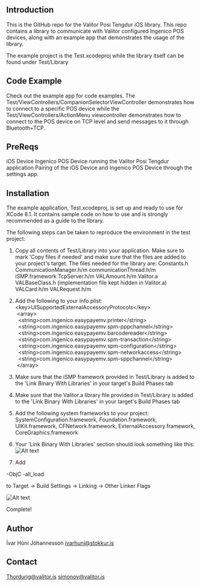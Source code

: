 ## Introduction

This is the GitHub repo for the Valitor Posi Tengdur iOS library. This repo contains a library to communicate with Valitor configured Ingenico POS devices, along with an example app that demonstrates the usage of the library.

The example project is the Test.xcodeproj while the library itself can be found under Test/Library

## Code Example

Check out the example app for code examples. The Test/ViewControllers/CompanionSelectorViewController demonstrates how to connect to a specific POS device while the 
Test/ViewControllers/ActionMenu viewcontroller demonstrates how to connect to the POS device on TCP level and send messages to it through Bluetooth+TCP.

## PreReqs
iOS Device
Ingenico POS Device running the Valitor Posi Tengdur application
Pairing of the iOS Device and Ingenico POS Device through the settings app.

## Installation

The example application, Test.xcodeproj, is set up and ready to use for XCode 8.1. It contains sample code on how to use and is strongly recommended as a guide to the library.

The following steps can be taken to reproduce the environment in the test project:

1. Copy all contents of Test/Library into your application. Make sure to mark 'Copy files if needed' and make sure that the files are added to your project's target.
The files needed for the library are:
Constants.h
CommunicationManager.h/m
communicationThread.h/m
iSMP.framework
TcpServer.h/m
VALAmount.h/m
Valitor.a
VALBaseClass.h (implementation file kept hidden in Valitor.a)
VALCard.h/m
VALRequest.h/m


2. Add the following to your Info.plist:  
\<key\>UISupportedExternalAccessoryProtocols\</key\>  
	&nbsp;\<array\>  
		&nbsp;&nbsp;\<string>com.ingenico.easypayemv.printer\</string\>  
		&nbsp;&nbsp;\<string\>com.ingenico.easypayemv.spm-pppchannel\</string\>  
		&nbsp;&nbsp;\<string\>com.ingenico.easypayemv.barcodereader\</string\>  
		&nbsp;&nbsp;\<string\>com.ingenico.easypayemv.spm-transaction\</string\>  
		&nbsp;&nbsp;\<string\>com.ingenico.easypayemv.spm-configuration\</string\>  
		&nbsp;&nbsp;\<string\>com.ingenico.easypayemv.spm-networkaccess\</string\>  
		&nbsp;&nbsp;\<string\>com.ingenico.easypayemv.spm-sppchannel\</string\>  
	&nbsp;\</array\>  

3. Make sure that the iSMP framework provided in Test/Library is added to the 'Link Binary With Libraries' in your target's Build Phases tab

4. Make sure that the Valitor.a library file provided in Test/Library is added to the 'Link Binary With Libraries' in your target's Build Phases tab

5. Add the following system frameworks to your project:
SystemConfiguration.framework,
Foundation.framework,
UIKit.framework,
CFNetwork.framework,
ExternalAccessory.framework,
CoreGraphics.framework

6. Your 'Link Binary With Libraries' section should look something like this:
![Alt text](http://i.imgur.com/ZM6K6Pt.png "Optional title attribute")

7. Add

-ObjC
-all_load

to Target -> Build Settings -> Linking -> Other Linker Flags

![Alt text](http://i.imgur.com/ew0bGft.png "Optional title attribute")

Complete!

## Author

Ívar Húni Jóhannesson
ivarhuni@stokkur.is

## Contact

Thordurig@valitor.is
simonov@valitor.is
